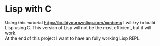 # Lisp with C
Using this material https://buildyourownlisp.com/contents I will try to build Lisp using C.
This version of Lisp will not be the most efficient, but it will work.   
At the end of this project I want to have an fully working Lisp REPL.
